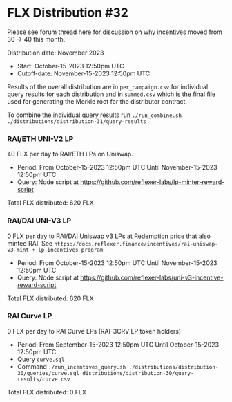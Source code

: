 # FLX Distribution #32

Please see forum thread [here](https://community.reflexer.finance/t/oracle-migration-to-uniswap-v3-incentive-adjustments/510/22) for discussion on why incentives moved from 30 -> 40 this month.

Distribution date: November 2023

- Start: October-15-2023 12:50pm UTC
- Cutoff-date: November-15-2023 12:50pm UTC

Results of the overall distribution are in `per_campaign.csv` for individual query results for each distribution and in `summed.csv` which is the final file used for generating the Merkle root for the distributor contract.

To combine the individual query results run `./run_combine.sh ./distributions/distribution-31/query-results`

### RAI/ETH UNI-V2 LP

40 FLX per day to RAI/ETH LPs on Uniswap.

- Period: From October-15-2023 12:50pm UTC Until November-15-2023 12:50pm UTC
- Query: Node script at https://github.com/reflexer-labs/lp-minter-reward-script

Total FLX distributed: 620 FLX

### RAI/DAI UNI-V3 LP

0 FLX per day to RAI/DAI Uniswap v3 LPs at Redemption price that also minted RAI. See `https://docs.reflexer.finance/incentives/rai-uniswap-v3-mint-+-lp-incentives-program`

- Period: From October-15-2023 12:50pm UTC Until November-15-2023 12:50pm UTC
- Query: Node script at https://github.com/reflexer-labs/uni-v3-incentive-reward-script

Total FLX distributed: 620 FLX

### RAI Curve LP

0 FLX per day to RAI Curve LPs (RAI-3CRV LP token holders)

- Period: From September-15-2023 12:50pm UTC Until October-15-2023 12:50pm UTC
- Query `curve.sql`
- Command `./run_incentives_query.sh ./distributions/distribution-30/queries/curve.sql distributions/distribution-30/query-results/curve.csv`

Total FLX distributed: 0 FLX
